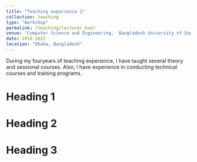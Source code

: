 ```yaml
---
title: "Teaching experience 2"
collection: teaching
type: "Workshop"
permalink: /teaching/lecturer_buet
venue: "Computer Science and Engineering,  Bangladesh University of Engineering and Technology (BUET)"
date: 2018-2022
location: "Dhaka, Bangladesh"
---
```


During my fouryears of teaching experience, I have taught several theory and sessional courses. Also, I have experience in conducting technical courses and training programs.


Heading 1
======

Heading 2
======

Heading 3
======
